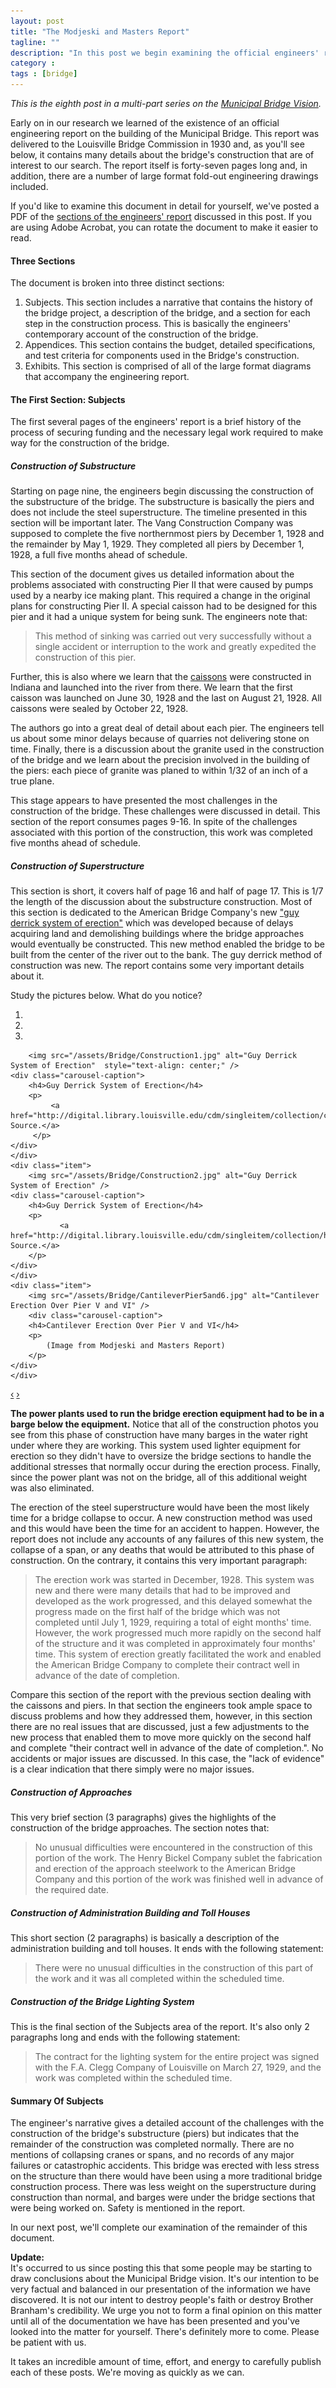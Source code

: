 ```yaml
---
layout: post
title: "The Modjeski and Masters Report"
tagline: ""
description: "In this post we begin examining the official engineers' report to the Municipal Bridge Commission"
category : 
tags : [bridge]
---
```

_This is the eighth post in a multi-part series on the <a href="/tags.html#bridge-ref">Municipal Bridge Vision</a>._

Early on in our research we learned of the existence of an official engineering report on the building of the Municipal Bridge.  This report was delivered to the Louisville Bridge Commission in 1930 and, as you'll see below, it contains many details about the bridge's construction that are of interest to our search.  The report itself is forty-seven pages long and, in addition, there are a number of large format fold-out engineering drawings included.  

<div class="alert alert-info">
    If you'd like to examine this document in detail for yourself, we've posted a PDF of the <a href="/assets/Bridge/EngineerReport1.pdf">sections of the engineers' report</a> discussed in this post.  If you are using Adobe Acrobat, you can rotate the document to make it easier to read.
</div>

#### Three Sections

The document is broken into three distinct sections:

1. Subjects.  This section includes a narrative that contains the history of the bridge project, a description of the bridge, and a section for each step in the construction process.  This is basically the engineers' contemporary account of the construction of the bridge.
2. Appendices.  This section contains the budget, detailed specifications, and test criteria for components used in the Bridge's construction.
3. Exhibits.  This section is comprised of all of the large format diagrams that accompany the engineering report.

#### The First Section: Subjects

The first several pages of the engineers' report is a brief history of the process of securing funding and the necessary legal work required to make way for the construction of the bridge.  

##### Construction of Substructure

Starting on page nine, the engineers begin discussing the construction of the substructure of the bridge.  The substructure is basically the piers and does not include the steel superstructure.  The timeline presented in this section will be important later.  The Vang Construction Company was supposed to complete the five northernmost piers by December 1, 1928 and the remainder by May 1, 1929.  They completed all piers by December 1, 1928, a full five months ahead of schedule.  

This section of the document gives us detailed information about the problems associated with constructing Pier II  that were caused by pumps used by a nearby ice making plant.  This required a change in the original plans for constructing Pier II.  A special caisson had to be designed for this pier and it had a unique system for being sunk.  The engineers note that:

> This method of sinking was carried out very successfully without a single accident or interruption to the work and greatly expedited the construction of this pier.

Further, this is also where we learn that the <a href="http://en.wikipedia.org/wiki/Caisson_(engineering)">caissons</a> were constructed in Indiana and launched into the river from there.  We learn that the first caisson was launched on June 30, 1928 and the last on August 21, 1928.  All caissons were sealed by October 22, 1928.  

The authors go into a great deal of detail about each pier.  The engineers tell us about some minor delays because of quarries not delivering stone on time.  Finally, there is a discussion about the granite used in the construction of the bridge and we learn about the precision involved in the building of the piers: each piece of granite was planed to within 1/32 of an inch of a true plane.  

This stage appears to have presented the most challenges in the construction of the bridge.  These challenges were discussed in detail.  This section of the report consumes pages 9-16.  In spite of the challenges associated with this portion of the construction, this work was completed five months ahead of schedule.

#####  Construction of Superstructure

This section is short, it covers half of page 16 and half of page 17.  This is 1/7 the length of the discussion about the substructure construction.  Most of this section is dedicated to the American Bridge Company's new ["guy derrick system of erection"](http://pdfhost.focus.nps.gov/docs/NRHP/Text/84001578.pdf) which was developed because of delays acquiring land and demolishing buildings where the bridge approaches would eventually be constructed.  This new method enabled the bridge to be built from the center of the river out to the bank.  The guy derrick method of construction was new. The report contains some very important details about it.

Study the pictures below.  What do you notice?

<div id="myCarousel" class="carousel slide" data-interval="false">
  <ol class="carousel-indicators">
    <li data-target="#myCarousel" data-slide-to="0" class="active"></li>
    <li data-target="#myCarousel" data-slide-to="1"></li>
    <li data-target="#myCarousel" data-slide-to="2"></li>
  </ol>
  <div class="carousel-inner">
    <div class="active item">
    
        <img src="/assets/Bridge/Construction1.jpg" alt="Guy Derrick System of Erection"  style="text-align: center;" />
	<div class="carousel-caption">
	    <h4>Guy Derrick System of Erection</h4>
	    <p>
	         <a href="http://digital.library.louisville.edu/cdm/singleitem/collection/cs/id/1055/rec/7">Image Source.</a>
	     </p>
	</div> 
    </div>
    <div class="item">
        <img src="/assets/Bridge/Construction2.jpg" alt="Guy Derrick System of Erection" />
	<div class="carousel-caption">
	    <h4>Guy Derrick System of Erection</h4>
	    <p>
	           <a href="http://digital.library.louisville.edu/cdm/singleitem/collection/heraldpost/id/118/rec/15">Image Source.</a>
	    </p>
	</div>    
    </div>
    <div class="item">
        <img src="/assets/Bridge/CantileverPier5and6.jpg" alt="Cantilever Erection Over Pier V and VI" />
    	<div class="carousel-caption">
	    <h4>Cantilever Erection Over Pier V and VI</h4>
	    <p>
	        (Image from Modjeski and Masters Report)
	    </p>
	</div>
    </div>
  </div>
  <a class="carousel-control left" href="#myCarousel" data-slide="prev">&lsaquo;</a>
  <a class="carousel-control right" href="#myCarousel" data-slide="next">&rsaquo;</a>
</div>

 **The power plants used to run the bridge erection equipment had to be in a barge below the equipment.** Notice that all of the construction photos you see from this phase of construction have many barges in the water right under where they are working.  This system used lighter equipment for erection so they didn't have to oversize the bridge sections to handle the additional stresses that normally occur during the erection process.  Finally, since the power plant was not on the bridge, all of this additional weight was also eliminated.  

The erection of the steel superstructure would have been the most likely time for a bridge collapse to occur.  A new construction method was used and this would have been the time for an accident to happen.  However, the report does not include any accounts of any failures of this new system, the collapse of a span, or any deaths that would be attributed to this phase of construction.  On the contrary, it contains this very important paragraph:

> The erection work was started in December, 1928.  This system was new and there were many details that had to be improved and developed as the work progressed, and this delayed somewhat the progress made on the first half of the bridge which was not completed until July 1, 1929, requiring a total of eight months' time.  However, the work progressed much more rapidly on the second half of the structure and it was completed in approximately four months' time.  This system of erection greatly facilitated the work and enabled the American Bridge Company to complete their contract well in advance of the date of completion.

Compare this section of the report with the previous section dealing with the caissons and piers.  In that section the engineers took ample space to discuss problems and how they addressed them, however, in this section there are no real issues that are discussed, just a few adjustments to the new process that enabled them to move more quickly on the second half and complete "their contract well in advance of the date of completion.".  No accidents or major issues are discussed.  In this case, the "lack of evidence" is a clear indication that there simply were no major issues.

##### Construction of Approaches

This very brief section (3 paragraphs) gives the highlights of the construction of the bridge approaches.  The section notes that:

> No unusual difficulties were encountered in the construction of this portion of the work.  The Henry Bickel Company sublet the fabrication and erection of the approach steelwork to the American Bridge Company and this portion of the work was finished well in advance of the required date.  

##### Construction of Administration Building and Toll Houses

This short section (2 paragraphs) is basically a description of the administration building and toll houses.   It ends with the following statement:

> There were no unusual difficulties in the construction of this part of the work and it was all completed within the scheduled time.

##### Construction of the Bridge Lighting System

This is the final section of the Subjects area of the report.  It's also only 2 paragraphs long and ends with the following statement: 

> The contract for the lighting system for the entire project was signed with the F.A. Clegg Company of Louisville on March 27, 1929, and the work was completed within the scheduled time.

#### Summary Of Subjects

The engineer's narrative gives a detailed account of the challenges with the construction of the bridge's substructure (piers) but indicates that the remainder of the construction was completed normally.  There are no mentions of collapsing cranes or spans, and no records of any major failures or catastrophic accidents.  This bridge was erected with less stress on the structure than there would have been using a more traditional bridge construction process.  There was less weight on the superstructure during construction than normal, and barges were under the bridge sections that were being worked on.  Safety is mentioned in the report.  

In our next post, we'll complete our examination of the remainder of this document.

<div class="alert alert-error">
   <p>
   <strong>Update:</strong><br />
   It's occurred to us since posting this that some people may be starting to draw conclusions about the Municipal Bridge vision.  It's our intention to be very factual and balanced in our presentation of the information we have discovered. It is not our intent to destroy people's faith or destroy Brother Branham's credibility.  We urge you not to form a final opinion on this matter until all of the documentation we have has been presented and you've looked into the matter for yourself.  There's definitely more to come.  Please be patient with us.  
   </p>
   <p>
   It takes an incredible amount of time, effort, and energy to carefully publish each of these posts.  We're moving as quickly as we can.
   </p>
</div>